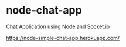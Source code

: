 # node-chat-app
Chat Application using Node and Socket.io

https://node-simple-chat-app.herokuapp.com/
